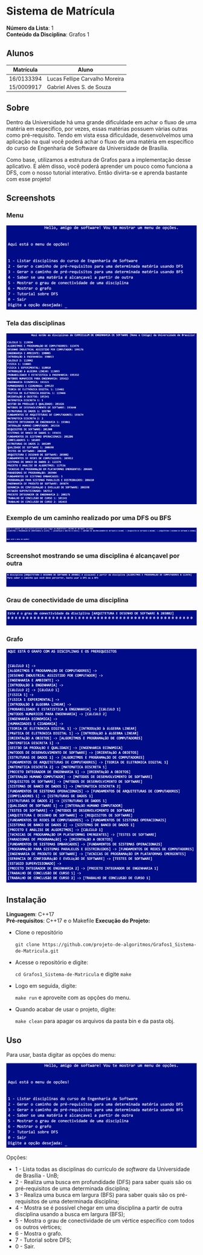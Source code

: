 # Sistema de Matrícula

**Número da Lista**: 1<br>
**Conteúdo da Disciplina**: Grafos 1<br>

## Alunos
|Matrícula | Aluno |
| -- | -- |
| 16/0133394  |  Lucas Fellipe Carvalho Moreira |
| 15/0009917  |  Gabriel Alves S. de Souza |

## Sobre
<p>
Dentro da Universidade há uma grande dificuldade em achar o fluxo de uma matéria em específico, por vezes, essas matérias possuem várias outras como pré-requisito. Tendo em vista essa dificuldade, desenvolvelmos uma aplicação na qual você poderá achar o fluxo de uma matéria em específico do curso de Engenharia de Software da Universidade de Brasília.
</p>
<p>
Como base, utilizamos a estrutura de Grafos para a implementação desse aplicativo. E além disso, você poderá aprender um pouco como funciona a DFS, com o nosso tutorial interativo. Então divirta-se e aprenda bastante com esse projeto!
</p>

## Screenshots
### Menu
![Menu](assets/images/menu.png)
### Tela das disciplinas
![Tela 1](assets/images/tela1.png)
### Exemplo de um caminho realizado por uma DFS ou BFS
![Tela 2](assets/images/tela2.png)
### Screenshot mostrando se uma disciplina é alcançavel por outra
![Tela 3](assets/images/tela3.png)
### Grau de conectividade de uma disciplina
![Tela 4](assets/images/tela4.png)
### Grafo
![Tela 5](assets/images/tela5.png)

## Instalação 
**Linguagem**: C++17<br>
**Pré-requisitos**: C++17 e o Makefile
**Execução do Projeto:**

* Clone o repositório

  ```git clone https://github.com/projeto-de-algoritmos/Grafos1_Sistema-de-Matricula.git```

* Acesse o repositório e digite:

  ```cd Grafos1_Sistema-de-Matricula``` e digite ```make```

* Logo em seguida, digite:

  ```make run``` e aproveite com as opções do menu.

* Quando acabar de usar o projeto, digite:

  ```make clean``` para apagar os arquivos da pasta bin e da pasta obj.

## Uso 

Para usar, basta digitar as opções do menu:

![Menu](assets/images/menu.png)

Opções:

* 1 - Lista todas as disciplinas do currículo de *software* da Universidade de Brasília - UnB;
* 2 - Realiza uma busca em profundidade (DFS) para saber quais são os pré-requisitos de uma determinada disciplina;
* 3 - Realiza uma busca em largura (BFS) para saber quais são os pré-requisitos de uma determinada disciplina;
* 4 - Mostra se é possível chegar em uma disciplina a partir de outra disciplina usando a busca em largura (BFS);
* 5 - Mostra o grau de conectividade de um vértice especifíco com todos os outros vértices;
* 6 - Mostra o grafo.
* 7 - Tutorial sobre DFS;
* 0 - Sair.




